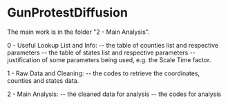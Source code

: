 # GunProtestDiffusion

The main work is in the folder "2 - Main Analysis".

0 - Useful Lookup List and Info: 
-- the table of counties list and respective parameters
-- the table of states list and respective parameters
-- justification of some parameters being used, e.g. the Scale Time factor.

1 - Raw Data and Cleaning:
-- the codes to retrieve the coordinates, counties and states data.

2 - Main Analysis:
-- the cleaned data for analysis
-- the codes for analysis